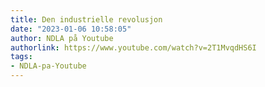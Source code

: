 ```yaml
---
title: Den industrielle revolusjon
date: "2023-01-06 10:58:05"
author: NDLA på Youtube
authorlink: https://www.youtube.com/watch?v=2T1MvqdHS6I
tags:
- NDLA-pa-Youtube
---
```

